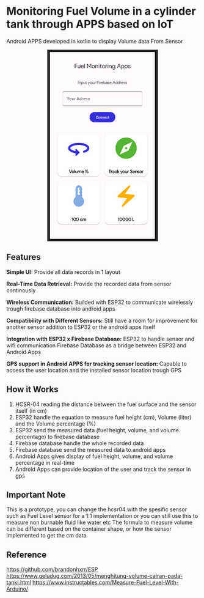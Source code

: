 # Monitoring Fuel Volume in a cylinder tank through APPS based on IoT

Android APPS developed in kotlin to display Volume data From Sensor

<div align="center">
  <img src="./images/Image1.png" align="center"/>
</div>

## Features

**Simple UI:**
Provide all data records in 1 layout

**Real-Time Data Retrieval:**
Provide the recorded data from sensor continously 

**Wireless Communication:**
Builded with ESP32 to communicate wirelessly trough firebase database into android apps

**Compatibility with Different Sensors:** 
Still have a room for improvement for another sensor addition to ESP32 or the android apps itself

**Integration with ESP32 x Firebase Database:**
ESP32 to handle sensor and wifi communication
Firebase Database as a bridge between ESP32 and Android Apps

**GPS support in Android APPS for tracking sensor location:**
Capable to access the user location and the installed sensor location trough GPS

## How it Works
1. HCSR-04 reading the distance between the fuel surface and the sensor itself (in cm)
2. ESP32 handle the equation to measure fuel height (cm), Volume (liter) and the Volume percentage (%) 
3. ESP32 send the measured data (fuel height, volume, and volume percentage) to firebase database
4. Firebase database handle the whole recorded data
5. Firebase database send the measured data to android apps
6. Android Apps gives display of fuel height, volume, and volume percentage in real-time
7. Android Apps can provide location of the user and track the sensor in gps

## Important Note
This is a prototype, you can change the hcsr04 with the spesific sensor such as Fuel Level sensor for a 1:1 implementation
or you can still use this to measure non burnable fluid like water etc
The formula to measure volume can be different based on the container shape, or how the sensor implemented to get the cm data

## Reference
https://github.com/brandonhxrr/ESP
https://www.geludug.com/2013/05/menghitung-volume-cairan-pada-tanki.html
https://www.instructables.com/Measure-Fuel-Level-With-Arduino/



